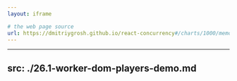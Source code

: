 ```yaml
---
layout: iframe

# the web page source
url: https://dmitriygrosh.github.io/react-concurrency#/charts/1000/memory
---
```


---
src: ./26.1-worker-dom-players-demo.md
---
